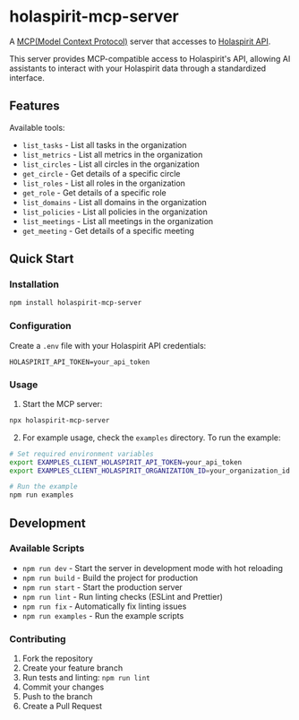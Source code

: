 # holaspirit-mcp-server

A [MCP(Model Context Protocol)](https://www.anthropic.com/news/model-context-protocol) server that accesses to [Holaspirit API](https://www.holaspirit.com/).

This server provides MCP-compatible access to Holaspirit's API, allowing AI assistants to interact with your Holaspirit data through a standardized interface.

## Features

Available tools:

- `list_tasks` - List all tasks in the organization
- `list_metrics` - List all metrics in the organization
- `list_circles` - List all circles in the organization
- `get_circle` - Get details of a specific circle
- `list_roles` - List all roles in the organization
- `get_role` - Get details of a specific role
- `list_domains` - List all domains in the organization
- `list_policies` - List all policies in the organization
- `list_meetings` - List all meetings in the organization
- `get_meeting` - Get details of a specific meeting

## Quick Start

### Installation

```bash
npm install holaspirit-mcp-server
```

### Configuration

Create a `.env` file with your Holaspirit API credentials:

```env
HOLASPIRIT_API_TOKEN=your_api_token
```

### Usage

1. Start the MCP server:
```bash
npx holaspirit-mcp-server
```

2. For example usage, check the `examples` directory. To run the example:
```bash
# Set required environment variables
export EXAMPLES_CLIENT_HOLASPIRIT_API_TOKEN=your_api_token
export EXAMPLES_CLIENT_HOLASPIRIT_ORGANIZATION_ID=your_organization_id

# Run the example
npm run examples
```

## Development

### Available Scripts

- `npm run dev` - Start the server in development mode with hot reloading
- `npm run build` - Build the project for production
- `npm run start` - Start the production server
- `npm run lint` - Run linting checks (ESLint and Prettier)
- `npm run fix` - Automatically fix linting issues
- `npm run examples` - Run the example scripts

### Contributing

1. Fork the repository
2. Create your feature branch
3. Run tests and linting: `npm run lint`
4. Commit your changes
5. Push to the branch
6. Create a Pull Request
